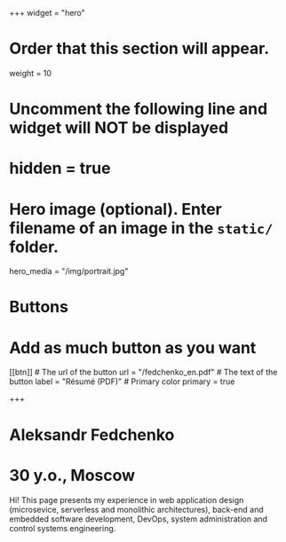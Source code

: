 +++
widget = "hero"
# Order that this section will appear.
weight = 10

# Uncomment the following line and widget will NOT be displayed
# hidden = true

# Hero image (optional). Enter filename of an image in the `static/` folder.
hero_media = "/img/portrait.jpg"

# Buttons
# Add as much button as you want
[[btn]]
	# The url of the button
  url = "/fedchenko_en.pdf"
	# The text of the button
  label = "Résumé (PDF)"
	# Primary color
	primary = true

+++

# **Aleksandr Fedchenko**
# 30 y.o., Moscow

Hi! This page presents my experience in web application design (microsevice, serverless and monolithic architectures), back-end and embedded software development, DevOps, system administration and control systems engineering.


